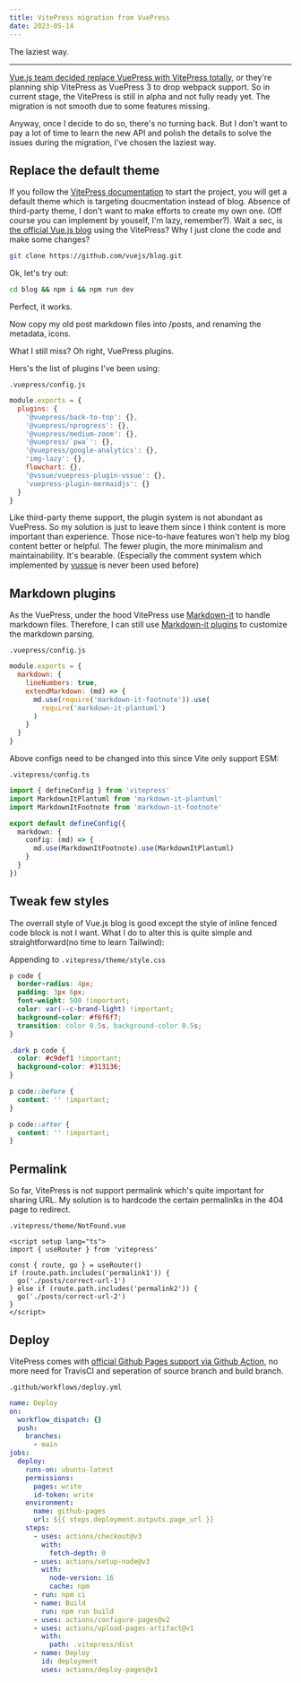 ```yaml
---
title: VitePress migration from VuePress
date: 2023-05-14
---
```


The laziest way.

---


[Vue.js team decided replace VuePress with VitePress totally](https://github.com/vuejs/vitepress/discussions/548), or they're planning ship VitePress as VuePress 3 to drop webpack support. So in current stage, the VitePress is still in alpha and not fully ready yet. The migration is not smooth due to some features missing.

Anyway, once I decide to do so, there's no turning back. But I don't want to pay a lot of time to learn the new API and polish the details to solve the issues during the migration, I've chosen the laziest way.

## Replace the default theme

If you follow the [VitePress documentation](https://vitepress.dev/guide/getting-started) to start the project, you will get a default theme which is targeting doucmentation instead of blog. Absence of third-party theme, I don't want to make efforts to create my own one. (Off course you can implement by youself, I'm lazy, remember?). Wait a sec, is [the official Vue.js blog](https://blog.vuejs.org/) using the VitePress? Why I just clone the code and make some changes?

```bash
git clone https://github.com/vuejs/blog.git
```

Ok, let's try out:

```bash
cd blog && npm i && npm run dev
```

Perfect, it works.

Now copy my old post markdown files into /posts, and renaming the metadata, icons.

What I still miss? Oh right, VuePress plugins.

Hers's the list of plugins I've been using:

`.vuepress/config.js`

```javascript
module.exports = {
  plugins: {
    '@vuepress/back-to-top': {},
    '@vuepress/nprogress': {},
    '@vuepress/medium-zoom': {},
    '@vuepress/`pwa`': {},
    '@vuepress/google-analytics': {},
    'img-lazy': {},
    flowchart: {},
    '@vssue/vuepress-plugin-vssue': {},
    'vuepress-plugin-mermaidjs': {}
  }
}
```

Like third-party theme support, the plugin system is not abundant as VuePress. So my solution is just to leave them since I think content is more important than experience. Those nice-to-have features won't help my blog content better or helpful. The fewer plugin, the more minimalism and maintainability. It's bearable. (Especially the comment system which implemented by [vussue](https://github.com/meteorlxy/vssue) is never been used before)

## Markdown plugins

As the VuePress, under the hood VitePress use [Markdown-it](https://github.com/markdown-it/markdown-it) to handle markdown files. Therefore, I can still use [Markdown-it plugins](https://www.npmjs.com/search?q=keywords:markdown-it-plugin) to customize the markdown parsing.

`.vuepress/config.js`

```javascript
module.exports = {
  markdown: {
    lineNumbers: true,
    extendMarkdown: (md) => {
      md.use(require('markdown-it-footnote')).use(
        require('markdown-it-plantuml')
      )
    }
  }
}
```

Above configs need to be changed into this since Vite only support ESM:

`.vitepress/config.ts`

```typescript
import { defineConfig } from 'vitepress'
import MarkdownItPlantuml from 'markdown-it-plantuml'
import MarkdownItFootnote from 'markdown-it-footnote'

export default defineConfig({
  markdown: {
    config: (md) => {
      md.use(MarkdownItFootnote).use(MarkdownItPlantuml)
    }
  }
})
```

## Tweak few styles

The overrall style of Vue.js blog is good except the style of inline fenced code block is not I want.
What I do to alter this is quite simple and straightforward(no time to learn Tailwind):

Appending to `.vitepress/theme/style.css`

```css
p code {
  border-radius: 4px;
  padding: 3px 6px;
  font-weight: 500 !important;
  color: var(--c-brand-light) !important;
  background-color: #f6f6f7;
  transition: color 0.5s, background-color 0.5s;
}

.dark p code {
  color: #c9def1 !important;
  background-color: #313136;
}

p code::before {
  content: '' !important;
}

p code::after {
  content: '' !important;
}
```

## Permalink

So far, VitePress is not support permalink which's quite important for sharing URL.
My solution is to hardcode the certain permalinlks in the 404 page to redirect.

`.vitepress/theme/NotFound.vue`

```vue
<script setup lang="ts">
import { useRouter } from 'vitepress'

const { route, go } = useRouter()
if (route.path.includes('permalink1')) {
  go('./posts/correct-url-1')
} else if (route.path.includes('permalink2')) {
  go('./posts/correct-url-2')
}
</script>
```

## Deploy

VitePress comes with [official Github Pages support via Github Action](https://vitepress.dev/guide/deploy#github-pages), no more need for TravisCI and seperation of source branch and build branch.

`.github/workflows/deploy.yml`

```yml
name: Deploy
on:
  workflow_dispatch: {}
  push:
    branches:
      - main
jobs:
  deploy:
    runs-on: ubuntu-latest
    permissions:
      pages: write
      id-token: write
    environment:
      name: github-pages
      url: ${{ steps.deployment.outputs.page_url }}
    steps:
      - uses: actions/checkout@v3
        with:
          fetch-depth: 0
      - uses: actions/setup-node@v3
        with:
          node-version: 16
          cache: npm
      - run: npm ci
      - name: Build
        run: npm run build
      - uses: actions/configure-pages@v2
      - uses: actions/upload-pages-artifact@v1
        with:
          path: .vitepress/dist
      - name: Deploy
        id: deployment
        uses: actions/deploy-pages@v1
```
